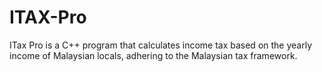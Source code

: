 # ITAX-Pro
ITax Pro is a C++ program that calculates income tax based on the yearly income of Malaysian locals, adhering to the Malaysian tax framework.
